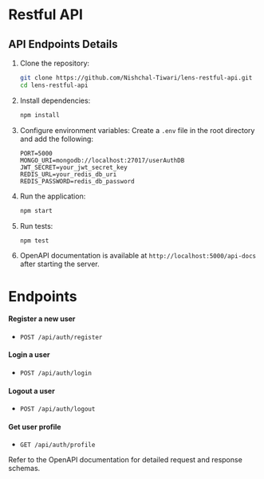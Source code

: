 # Restful API

## API Endpoints Details

1. Clone the repository:
    ```sh
    git clone https://github.com/Nishchal-Tiwari/lens-restful-api.git
    cd lens-restful-api
    ```

2. Install dependencies:
    ```sh
    npm install
    ```

3. Configure environment variables:
    Create a `.env` file in the root directory and add the following:
    ```env
    PORT=5000
    MONGO_URI=mongodb://localhost:27017/userAuthDB
    JWT_SECRET=your_jwt_secret_key
    REDIS_URL=your_redis_db_uri
    REDIS_PASSWORD=redis_db_password
    ```

4. Run the application:
    ```sh
    npm start
    ```

5. Run tests:
    ```sh
    npm test
    ```

6. OpenAPI documentation is available at `http://localhost:5000/api-docs` after starting the server.

# Endpoints

#### Register a new user
- `POST /api/auth/register`

#### Login a user
- `POST /api/auth/login`

#### Logout a user
- `POST /api/auth/logout`

#### Get user profile
- `GET /api/auth/profile`

Refer to the OpenAPI documentation for detailed request and response schemas.
